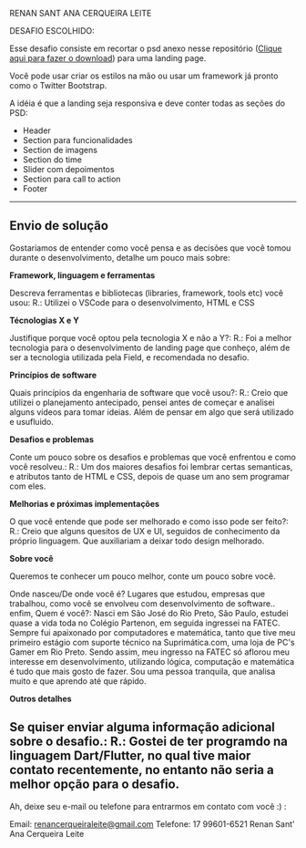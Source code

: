 RENAN SANT ANA CERQUEIRA LEITE

DESAFIO ESCOLHIDO:

Esse desafio consiste em recortar o psd anexo nesse repositório ([Clique aqui para fazer o download](https://github.com/FieldControl/valinor/raw/master/front-end-challenge-1.zip)) para uma landing page.

Você pode usar criar os estilos na mão ou usar um framework já pronto como o Twitter Bootstrap.

A idéia é que a landing seja responsiva e deve conter todas as seções do PSD:

- Header
- Section para funcionalidades
- Section de imagens
- Section do time
- Slider com depoimentos
- Section para call to action
- Footer

---------------------------------------------------------------------------------------

## Envio de solução

Gostariamos de entender como você pensa e as decisões que você tomou durante o desenvolvimento, detalhe um pouco mais sobre:

**Framework, linguagem e ferramentas**

Descreva ferramentas e bibliotecas (libraries, framework, tools etc) você usou:
R.: Utilizei o VSCode para o desenvolvimento, HTML e CSS

**Técnologias X e Y**

Justifique porque você optou pela tecnologia X e não a Y?:
R.: Foi a melhor tecnologia para o desenvolvimento de landing page que conheço, além de ser a tecnologia utilizada pela Field, e recomendada no desafio.

**Princípios de software**

Quais princípios da engenharia de software que você usou?:
R.: Creio que utilizei o planejamento antecipado, pensei antes de começar e analisei alguns vídeos para tomar ideias. Além de pensar em algo que será utilizado e usufluido.

**Desafios e problemas**

Conte um pouco sobre os desafios e problemas que você enfrentou e como você resolveu.:
R.: Um dos maiores desafios foi lembrar certas semanticas, e atributos tanto de HTML e CSS, depois de quase um ano sem programar com eles.

**Melhorias e próximas implementações**

O que você entende que pode ser melhorado e como isso pode ser feito?:
R.: Creio que alguns quesitos de UX e UI, seguidos de conhecimento da próprio linguagem. Que auxiliariam a deixar todo design melhorado.

**Sobre você**

Queremos te conhecer um pouco melhor, conte um pouco sobre você.

Onde nasceu/De onde você é? Lugares que estudou, empresas que trabalhou, como você se envolveu com desenvolvimento de software.. enfim, Quem é você?:
Nasci em São José do Rio Preto, São Paulo, estudei quase a vida toda no Colégio Partenon, em seguida ingressei na FATEC. Sempre fui apaixonado por computadores e matemática, tanto que tive
meu primeiro estágio com suporte técnico na Suprimática.com, uma loja de PC's Gamer em Rio Preto. Sendo assim, meu ingresso na FATEC só aflorou meu interesse em desenvolvimento,
utilizando lógica, computação e matemática é tudo que mais gosto de fazer. Sou uma pessoa tranquila, que analisa muito e que aprendo até que rápido.

**Outros detalhes**

Se quiser enviar alguma informação adicional sobre o desafio.:
R.: Gostei de ter programdo na linguagem Dart/Flutter, no qual tive maior contato recentemente, no entanto não seria a melhor opção para o desafio.
--------------------------------------------------------------------------------------

Ah, deixe seu e-mail ou telefone para entrarmos em contato com você :) :

Email: renancerqueiraleite@gmail.com
Telefone: 17 99601-6521
Renan Sant' Ana Cerqueira Leite


